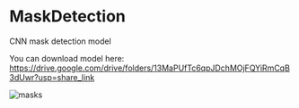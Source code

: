 # MaskDetection
CNN mask detection model

You can download model here: https://drive.google.com/drive/folders/13MaPUfTc6qpJDchMOjFQYiRmCqB3dUwr?usp=share_link

![masks](https://user-images.githubusercontent.com/73878161/198726973-9e405914-af38-41e9-89a5-202d552c8574.gif)
